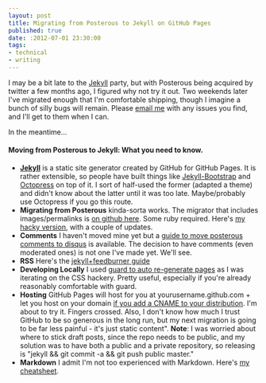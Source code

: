 ```yaml
---
layout: post
title: Migrating from Posterous to Jekyll on GitHub Pages
published: true
date: :2012-07-01 23:30:00
tags:
- technical
- writing
---
```


I may be a bit late to the [Jekyll](http://jekyllrb.com) party, but with Posterous being acquired by twitter a few months ago, I figured why not try it out. Two weekends later I've migrated enough that I'm comfortable shipping, though I imagine a bunch of silly bugs will remain. Please [email me](mailto:alexey-at-alexeymk.com) with any issues you find, and I'll get to them when I can.

In the meantime...

#### Moving from Posterous to Jekyll: What you need to know.

- **[Jekyll](http://jekyllrb.com)** is a static site generator created by GitHub for GitHub Pages.  It is rather extensible, so people have built things like [Jekyll-Bootstrap](http://str8.to/jekyll-boostrap) and [Octopress](http://str8.to/jekyll-octopress) on top of it.  I sort of half-used the former (adapted a theme) and didn't know about the latter until it was too late.  Maybe/probably use Octopress if you go this route.
- **Migrating from Posterous** kinda-sorta works.  The migrator that includes images/permalinks is [on github here](https://github.com/pepijndevos/jekyll/blob/patch-1/lib/jekyll/migrators/posterous.rb).  Some ruby required.  Here's [my hacky version](https://github.com/AlexeyMK/alexeymk.github.com/blob/master/posterous_import.rb), with a couple of updates.
- **Comments** I haven't moved mine yet but a [guide to move posterous comments to disqus](http://blog.jrmoran.com/blog/2012/01/31/importing-posterous-comments-into-disqus/) is available.  The decision to have comments (even moderated ones) is not one I've made yet. We'll see.
- **RSS** Here's the [jekyll+feedburner guide](http://recursive-design.com/blog/2010/09/14/integrating-jekyll-with-feedburner/)
- **Developing Locally** I used [guard to auto re-generate pages](https://github.com/therabidbanana/guard-jekyll) as I was iterating on the CSS hackery.  Pretty useful, especially if you're already reasonably comfortable with guard.
- **Hosting** GitHub Pages will host for you at yourusername.github.com + let you host on your domain [if you add a CNAME to your distribution](http://imakewebthings.com/blog/github-pages-email/).  I'm about to try it.  Fingers crossed.  Also, I don't know how much I trust GitHub to be so generous in the long run, but my next migration is going to be far less painful - it's just static content".  **Note**: I was worried about where to stick draft posts, since the repo needs to be public, and my solution was to have both a public and a private repository, so releasing is "jekyll && git commit -a && git push public master."
- **Markdown** I admit I'm not too experienced with Markdown. Here's [my cheatsheet](http://nestacms.com/docs/creating-content/markdown-cheat-sheet).
